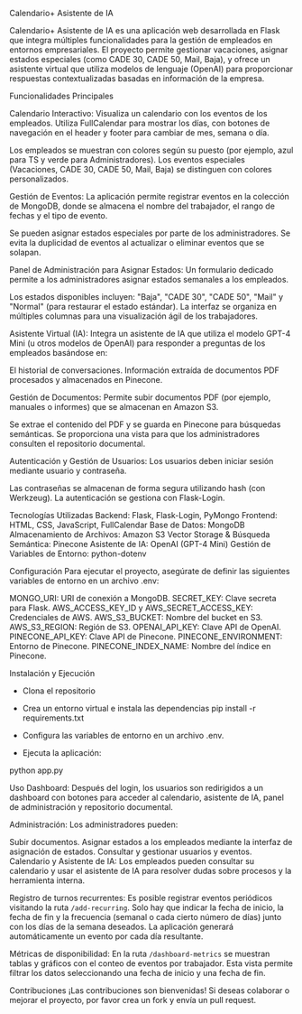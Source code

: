 Calendario+ Asistente de IA

Calendario+ Asistente de IA es una aplicación web desarrollada en Flask que integra múltiples funcionalidades para la gestión de empleados en entornos empresariales. El proyecto permite gestionar vacaciones, asignar estados especiales (como CADE 30, CADE 50, Mail, Baja), y ofrece un asistente virtual que utiliza modelos de lenguaje (OpenAI) para proporcionar respuestas contextualizadas basadas en información de la empresa.

Funcionalidades Principales

Calendario Interactivo:
Visualiza un calendario con los eventos de los empleados. Utiliza FullCalendar para mostrar los días, con botones de navegación en el header y footer para cambiar de mes, semana o día.

Los empleados se muestran con colores según su puesto (por ejemplo, azul para TS y verde para Administradores).
Los eventos especiales (Vacaciones, CADE 30, CADE 50, Mail, Baja) se distinguen con colores personalizados.

Gestión de Eventos:
La aplicación permite registrar eventos en la colección de MongoDB, donde se almacena el nombre del trabajador, el rango de fechas y el tipo de evento.

Se pueden asignar estados especiales por parte de los administradores.
Se evita la duplicidad de eventos al actualizar o eliminar eventos que se solapan.

Panel de Administración para Asignar Estados:
Un formulario dedicado permite a los administradores asignar estados semanales a los empleados.

Los estados disponibles incluyen: "Baja", "CADE 30", "CADE 50", "Mail" y "Normal" (para restaurar el estado estándar).
La interfaz se organiza en múltiples columnas para una visualización ágil de los trabajadores.

Asistente Virtual (IA):
Integra un asistente de IA que utiliza el modelo GPT-4 Mini (u otros modelos de OpenAI) para responder a preguntas de los empleados basándose en:

El historial de conversaciones.
Información extraída de documentos PDF procesados y almacenados en Pinecone.

Gestión de Documentos:
Permite subir documentos PDF (por ejemplo, manuales o informes) que se almacenan en Amazon S3.

Se extrae el contenido del PDF y se guarda en Pinecone para búsquedas semánticas.
Se proporciona una vista para que los administradores consulten el repositorio documental.

Autenticación y Gestión de Usuarios:
Los usuarios deben iniciar sesión mediante usuario y contraseña.

Las contraseñas se almacenan de forma segura utilizando hash (con Werkzeug).
La autenticación se gestiona con Flask-Login.

Tecnologías Utilizadas
Backend: Flask, Flask-Login, PyMongo
Frontend: HTML, CSS, JavaScript, FullCalendar
Base de Datos: MongoDB
Almacenamiento de Archivos: Amazon S3
Vector Storage & Búsqueda Semántica: Pinecone
Asistente de IA: OpenAI (GPT-4 Mini)
Gestión de Variables de Entorno: python-dotenv

Configuración
Para ejecutar el proyecto, asegúrate de definir las siguientes variables de entorno en un archivo .env:

MONGO_URI: URI de conexión a MongoDB.
SECRET_KEY: Clave secreta para Flask.
AWS_ACCESS_KEY_ID y AWS_SECRET_ACCESS_KEY: Credenciales de AWS.
AWS_S3_BUCKET: Nombre del bucket en S3.
AWS_S3_REGION: Región de S3.
OPENAI_API_KEY: Clave API de OpenAI.
PINECONE_API_KEY: Clave API de Pinecone.
PINECONE_ENVIRONMENT: Entorno de Pinecone.
PINECONE_INDEX_NAME: Nombre del índice en Pinecone.


Instalación y Ejecución
- Clona el repositorio
- Crea un entorno virtual e instala las dependencias
pip install -r requirements.txt
- Configura las variables de entorno en un archivo .env.

- Ejecuta la aplicación:

python app.py

Uso
Dashboard:
Después del login, los usuarios son redirigidos a un dashboard con botones para acceder al calendario, asistente de IA, panel de administración y repositorio documental.

Administración:
Los administradores pueden:

Subir documentos.
Asignar estados a los empleados mediante la interfaz de asignación de estados.
Consultar y gestionar usuarios y eventos.
Calendario y Asistente de IA:
Los empleados pueden consultar su calendario y usar el asistente de IA para resolver dudas sobre procesos y la herramienta interna.

Registro de turnos recurrentes:
Es posible registrar eventos periódicos visitando la ruta `/add-recurring`. Solo hay que indicar la fecha de inicio, la fecha de fin y la frecuencia (semanal o cada cierto número de días) junto con los días de la semana deseados. La aplicación generará automáticamente un evento por cada día resultante.

Métricas de disponibilidad:
En la ruta `/dashboard-metrics` se muestran tablas y gráficos con el conteo de eventos por trabajador. Esta vista permite filtrar los datos seleccionando una fecha de inicio y una fecha de fin.

Contribuciones
¡Las contribuciones son bienvenidas! Si deseas colaborar o mejorar el proyecto, por favor crea un fork y envía un pull request.
